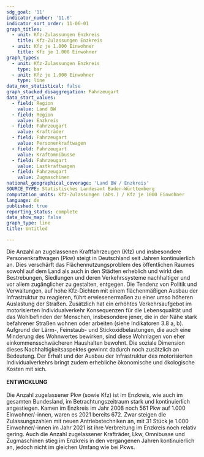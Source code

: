 ```yaml
---
sdg_goal: '11'
indicator_number: '11.6'
indicator_sort_order: 11-06-01
graph_titles:
  - unit: Kfz-Zulassungen Enzkreis
    title: Kfz-Zulassungen Enzkreis
  - unit: Kfz je 1.000 Einwohner
    title: Kfz je 1.000 Einwohner
graph_types:
  - unit: Kfz-Zulassungen Enzkreis
    type: bar
  - unit: Kfz je 1.000 Einwohner
    type: line
data_non_statistical: false
graph_stacked_disaggregation: Fahrzeugart
data_start_values:
  - field: Region
    value: Land BW
  - field: Region
    value: Enzkreis
  - field: Fahrzeugart
    value: Krafträder
  - field: Fahrzeugart
    value: Personenkraftwagen
  - field: Fahrzeugart
    value: Kraftomnibusse
  - field: Fahrzeugart
    value: Lastkraftwagen
  - field: Fahrzeugart
    value: Zugmaschinen
national_geographical_coverage: 'Land BW / Enzkreis'
SOURCE_TYPE: Statistisches Landesamt Baden-Württemberg
computation_units: Kfz-Zulassungen (abs.) / Kfz je 1000 Einwohner 
language: de
published: true
reporting_status: complete
data_show_map: false
graph_type: line
title: Untitled

---
```

Die Anzahl an zugelassenen Kraftfahrzeugen (Kfz) und insbesondere Personenkraftwagen (Pkw) steigt in Deutschland seit Jahren kontinuierlich an. Dies verschärft das Flächennutzungsproblem des öffentlichen Raumes sowohl auf dem Land als auch in den Städten erheblich und wirkt den Bestrebungen, Siedlungen und deren Verkehrssysteme nachhaltiger und vor allem zugänglicher zu gestalten, entgegen. Die Tendenz von Politik und Verwaltungen, auf hohe Kfz-Dichten mit einem flächenmäßigen Ausbau der Infrastruktur zu reagieren, führt erwiesenermaßen zu einer umso höheren Auslastung der Straßen. Zusätzlich hat ein erhöhtes Verkehrsaufgebot im motorisierten Individualverkehr Konsequenzen für die Lebensqualität und das Wohlbefinden der Menschen, insbesondere jener, die in der Nähe stark befahrener Straßen wohnen oder arbeiten (siehe Indikatoren 3.8 a, b). Aufgrund der Lärm-, Feinstaub- und Stickoxidbelastungen, die auch eine Minderung des Wohnwertes bewirken, sind diese Wohnlagen von eher einkommensschwächeren Haushalten bewohnt. Die soziale Dimension dieses Nachhaltigkeitsaspektes gewinnt dadurch noch zusätzlich an Bedeutung. Der Erhalt und der Ausbau der Infrastruktur des motorisierten Individualverkehrs bringt zudem erhebliche ökonomische und ökologische Kosten mit sich. <br>
<br>
**ENTWICKLUNG** <br>
<br>
Die Anzahl zugelassener Pkw (sowie Kfz) ist im Enzkreis, wie auch im gesamten Bundesland, im Betrachtungszeitraum stark und kontinuierlich angestiegen. Kamen im Enzkreis im Jahr 2008 noch 561 Pkw auf 1.000 Einwohner/-innen, waren es 2021 bereits 672. Zwar steigen die Zulassungszahlen mit neuen Antriebstechniken an, mit 31 Stück je 1.000 Einwohner/-innen im Jahr 2021 ist ihre Verbreitung im Enzkreis noch relativ gering. Auch die Anzahl zugelassener Krafträder, Lkw, Omnibusse und Zugmaschinen stieg im Enzkreis in den vergangenen Jahren kontinuierlich an, jedoch nicht im gleichen Umfang wie bei Pkws.
